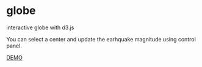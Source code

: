 # globe
interactive globe with d3.js

You can select a center and update the earhquake magnitude using control panel.

[DEMO](http://hanakamer.github.io/globe/)
